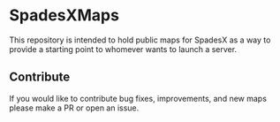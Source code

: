 # SpadesXMaps

This repository is intended to hold public maps for SpadesX as a way to provide a starting point to whomever wants to launch a server.

## Contribute
If you would like to contribute bug fixes, improvements, and new maps please make a PR or open an issue.
